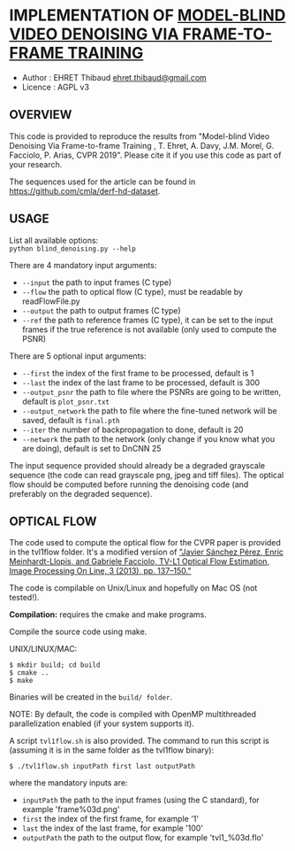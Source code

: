 IMPLEMENTATION OF [MODEL-BLIND VIDEO DENOISING VIA FRAME-TO-FRAME TRAINING](http://openaccess.thecvf.com/content_CVPR_2019/papers/Ehret_Model-Blind_Video_Denoising_via_Frame-To-Frame_Training_CVPR_2019_paper.pdf)
=========================================================================

* Author    : EHRET Thibaud <ehret.thibaud@gmail.com>
* Licence   : AGPL v3

OVERVIEW
--------

This code is provided to reproduce the results from
 "Model-blind Video Denoising Via Frame-to-frame Training
, T. Ehret, A. Davy, J.M. Morel, G. Facciolo, P. Arias, CVPR 2019".
Please cite it if you use this code as part of your research.

The sequences used for the article can be found in https://github.com/cmla/derf-hd-dataset.

USAGE
-----

List all available options:</br>
```python blind_denoising.py --help```

There are 4 mandatory input arguments:
* `--input` the path to input frames (C type)
* `--flow` the path to optical flow (C type), must be readable by readFlowFile.py
* `--output` the path to output frames (C type)
* `--ref` the path to reference frames (C type), it can be set to the input frames 
            if the true reference is not available (only used to compute the PSNR)

There are 5 optional input arguments:
* `--first` the index of the first frame to be processed, default is 1
* `--last` the index of the last frame to be processed, default is 300
* `--output_psnr` the path to file where the PSNRs are going to be written, default is `plot_psnr.txt`
* `--output_network` the path to file where the fine-tuned network will be saved, default is `final.pth`
* `--iter` the number of backpropagation to done, default is 20
* `--network` the path to the network (only change if you know what you are doing), default is set to DnCNN 25


The input sequence provided should already be a degraded grayscale sequence (the code can read grayscale png, jpeg and tiff files). The optical flow should be computed before running the denoising code (and preferably on the degraded sequence). 

OPTICAL FLOW
------------

The code used to compute the optical flow for the CVPR paper is provided in the tvl1flow folder. It's a modified version of ["Javier Sánchez Pérez, Enric Meinhardt-Llopis, and Gabriele Facciolo, TV-L1 Optical Flow Estimation, Image Processing On Line, 3 (2013), pp. 137–150."](http://www.ipol.im/pub/art/2013/26/)

The code is compilable on Unix/Linux and hopefully on Mac OS (not tested!). 

**Compilation:** requires the cmake and make programs.

Compile the source code using make.

UNIX/LINUX/MAC:
```
$ mkdir build; cd build
$ cmake ..
$ make
```

Binaries will be created in the `build/ folder`.

NOTE: By default, the code is compiled with OpenMP multithreaded
parallelization enabled (if your system supports it). 


A script `tvl1flow.sh` is also provided.
The command to run this script is (assuming it is in the same folder as the tvl1flow binary):
```
$ ./tvl1flow.sh inputPath first last outputPath
```
where the mandatory inputs are:
* `inputPath` the path to the input frames (using the C standard), for example 'frame%03d.png'
* `first` the index of the first frame, for example '1'
* `last` the index of the last frame, for example '100'
* `outputPath` the path to the output flow, for example 'tvl1_%03d.flo'
